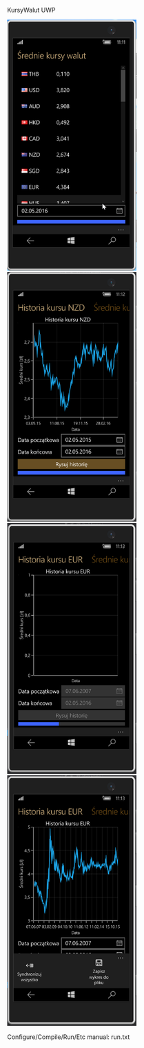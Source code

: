 KursyWalut UWP  
  
<img src="screenshots/screenshot1.PNG" alt="" width="300"/>
<img src="screenshots/screenshot2.PNG" alt="" width="300"/>  
  
<img src="screenshots/screenshot3.PNG" alt="" width="300"/>
<img src="screenshots/screenshot4.PNG" alt="" width="300"/>  
  
Configure/Compile/Run/Etc manual: run.txt
